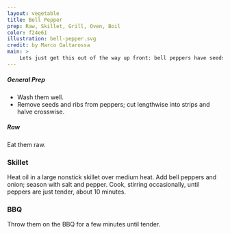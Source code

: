 ```yaml
---
layout: vegetable
title: Bell Pepper
prep: Raw, Skillet, Grill, Oven, Boil
color: f24e61
illustration: bell-pepper.svg
credit: by Marco Galtarossa
main: >
    Lets just get this out of the way up front: bell peppers have seeds, and are technically fruit. Bell peppers are a low-to-non pungent pepper, sometimes considerably sweet. They're full of antioxidants and Vitamin C—Generally speaking, red peppers have more vitamins and antioxidants, with twice the vitamin C and nine times the Carotene & Lycopene.
---
```


##### General Prep

* Wash them well.
* Remove seeds and ribs from peppers; cut lengthwise into strips and halve crosswise.


##### Raw 

Eat them raw. 

### Skillet

Heat oil in a large nonstick skillet over medium heat. Add bell peppers and onion; season with salt and pepper. Cook, stirring occasionally, until peppers are just tender, about 10 minutes.

### BBQ

Throw them on the BBQ for a few minutes until tender.